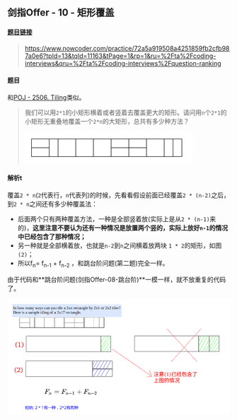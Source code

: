 ## 剑指Offer - 10 - 矩形覆盖

#### [题目链接](https://www.nowcoder.com/practice/72a5a919508a4251859fb2cfb987a0e6?tpId=13&tqId=11163&tPage=1&rp=1&ru=%2Fta%2Fcoding-interviews&qru=%2Fta%2Fcoding-interviews%2Fquestion-ranking)

> https://www.nowcoder.com/practice/72a5a919508a4251859fb2cfb987a0e6?tpId=13&tqId=11163&tPage=1&rp=1&ru=%2Fta%2Fcoding-interviews&qru=%2Fta%2Fcoding-interviews%2Fquestion-ranking

#### 题目

和[POJ - 2506. Tiling](http://poj.org/problem?id=2506)类似。

> 我们可以用`2*1`的小矩形横着或者竖着去覆盖更大的矩形。请问用`n`个`2*1`的小矩形无重叠地覆盖一个`2*n`的大矩形，总共有多少种方法？
>
> ![](images/10_t.png)

#### 解析t

覆盖`2 * n`(`2`代表行，`n`代表列)的时候，先看看假设前面已经覆盖`2 * (n-2)`之后，到`2 * n`之间还有多少种覆盖法：

* 后面两个只有两种覆盖方法，一种是全部竖着放(实际上是从`2 * (n-1)`来的)，**这里注意不要认为还有一种情况是放置两个竖的，实际上放好`n-1`的情况中已经包含了那种情况；**
* 另一种就是全部横着放，也就是`n-2`到`n`之间横着放两块 `1 * 2`的矩形，如图`(2)`；
* 所以f<sub>n</sub>= f<sub>n-1</sub> + f<sub>n-2</sub> ，和跳台阶问题(第二题)完全一样。

由于代码和**跳台阶问题(剑指Offer-08-跳台阶)**一模一样，就不放重复的代码了。

![](images/10_s.png)

